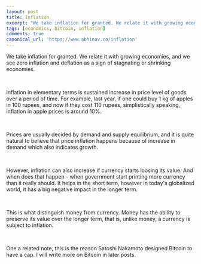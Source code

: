 ```yaml
---
layout: post
title: Inflation
excerpt: "We take inflation for granted. We relate it with growing economies, and..."
tags: [economics, bitcoin, inflation]
comments: true
canonical_url: 'https://www.abhinav.co/inflation'
---
```

We take inflation for granted. We relate it with growing economies, and we see zero inflation and deflation as a sign of stagnating or shrinking economies.

<br />

Inflation in elementary terms is sustained increase in price level of goods over a period of time. For example, last year, if one could buy 1 kg of apples in 100 rupees, and now if they cost 110 rupees, simplistically speaking, inflation in apple prices is around 10%.

<br />

Prices are usually decided by demand and supply equilibrium, and it is quite natural to believe that price inflation happens because of increase in demand which also indicates growth.

<br />

However, inflation can also increase if currency starts loosing its value. And when does that happen - when government start printing more currency than it really should. It helps in the short term, however in today's globalized world, it has a big negative impact in the longer term.

<br />

This is what distinguish money from currency. Money has the ability to preserve its value over the longer term, that is, unlike money, a currency is subject to inflation.

<br />

One a related note, this is the reason Satoshi Nakamoto designed Bitcoin to have a cap. I will write more on Bitcoin in later posts.

